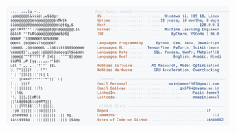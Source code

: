 <picture>
  <source srcset="https://raw.githubusercontent.com/mmazinjameel/mmazinjameel/main/dark_mode.svg?v=1757794176" media="(prefers-color-scheme: dark)">
  <img src="https://raw.githubusercontent.com/mmazinjameel/mmazinjameel/main/light_mode.svg?v=1757794176">
</picture>
